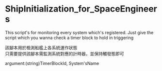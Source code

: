 # ShipInitialization_for_SpaceEngineers
This script's for monitoring every system which's registered.
Just give the script which you wanna check a timer block to hold in triggering
  
該腳本用於檢測船艦上各系統運作狀態  
只需要提供該腳本需監測系統對應的計時器，並保持觸發態即可  
  
argument:(string)TimerBlockId, System'sName